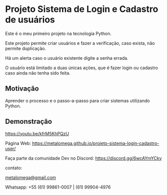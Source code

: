
# Projeto Sistema de Login e Cadastro de usuários

Este é o meu primeiro projeto na tecnologia Python.

Este projeto permite criar usuários e fazer a verificação, caso exista, não permite duplicação.

Há um alerta caso o usuário existente digite a senha errada.

O usuário está limitado a duas únicas ações, que é fazer login ou cadastro caso ainda não tenha sido feita.


## Motivação
Aprender o processo e o passo-a-passo para criar sistemas utilizando Python.


## Demonstração

https://youtu.be/kfrM5KhPQzU

Página Web:
https://metalomega.github.io/projeto-sistema-login-cadastro-user/


Faça parte da comunidade Dev no Discord:
https://discord.gg/6wcAYmYCky


contato:

metalomega@gmail.com

Whatsapp: 
+55 (61) 99861-0007 | (61) 99904-4976
